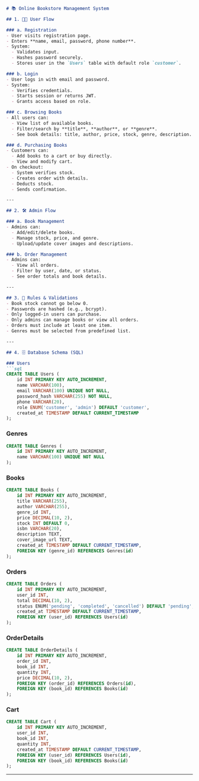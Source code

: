 ````markdown
# 📚 Online Bookstore Management System

## 1. 🧑‍💻 User Flow

### a. Registration
- User visits registration page.
- Enters **name, email, password, phone number**.
- System:
  - Validates input.
  - Hashes password securely.
  - Stores user in the `Users` table with default role `customer`.

### b. Login
- User logs in with email and password.
- System:
  - Verifies credentials.
  - Starts session or returns JWT.
  - Grants access based on role.

### c. Browsing Books
- All users can:
  - View list of available books.
  - Filter/search by **title**, **author**, or **genre**.
  - See book details: title, author, price, stock, genre, description.

### d. Purchasing Books
- Customers can:
  - Add books to a cart or buy directly.
  - View and modify cart.
- On checkout:
  - System verifies stock.
  - Creates order with details.
  - Deducts stock.
  - Sends confirmation.

---

## 2. 🛠️ Admin Flow

### a. Book Management
- Admins can:
  - Add/edit/delete books.
  - Manage stock, price, and genre.
  - Upload/update cover images and descriptions.

### b. Order Management
- Admins can:
  - View all orders.
  - Filter by user, date, or status.
  - See order totals and book details.

---

## 3. 📏 Rules & Validations
- Book stock cannot go below 0.
- Passwords are hashed (e.g., bcrypt).
- Only logged-in users can purchase.
- Only admins can manage books or view all orders.
- Orders must include at least one item.
- Genres must be selected from predefined list.

---

## 4. 🗄️ Database Schema (SQL)

### Users
```sql
CREATE TABLE Users (
    id INT PRIMARY KEY AUTO_INCREMENT,
    name VARCHAR(100),
    email VARCHAR(100) UNIQUE NOT NULL,
    password_hash VARCHAR(255) NOT NULL,
    phone VARCHAR(20),
    role ENUM('customer', 'admin') DEFAULT 'customer',
    created_at TIMESTAMP DEFAULT CURRENT_TIMESTAMP
);
````

### Genres

```sql
CREATE TABLE Genres (
    id INT PRIMARY KEY AUTO_INCREMENT,
    name VARCHAR(100) UNIQUE NOT NULL
);
```

### Books

```sql
CREATE TABLE Books (
    id INT PRIMARY KEY AUTO_INCREMENT,
    title VARCHAR(255),
    author VARCHAR(255),
    genre_id INT,
    price DECIMAL(10, 2),
    stock INT DEFAULT 0,
    isbn VARCHAR(20),
    description TEXT,
    cover_image_url TEXT,
    created_at TIMESTAMP DEFAULT CURRENT_TIMESTAMP,
    FOREIGN KEY (genre_id) REFERENCES Genres(id)
);
```

### Orders

```sql
CREATE TABLE Orders (
    id INT PRIMARY KEY AUTO_INCREMENT,
    user_id INT,
    total DECIMAL(10, 2),
    status ENUM('pending', 'completed', 'cancelled') DEFAULT 'pending',
    created_at TIMESTAMP DEFAULT CURRENT_TIMESTAMP,
    FOREIGN KEY (user_id) REFERENCES Users(id)
);
```

### OrderDetails

```sql
CREATE TABLE OrderDetails (
    id INT PRIMARY KEY AUTO_INCREMENT,
    order_id INT,
    book_id INT,
    quantity INT,
    price DECIMAL(10, 2),
    FOREIGN KEY (order_id) REFERENCES Orders(id),
    FOREIGN KEY (book_id) REFERENCES Books(id)
);
```

### Cart

```sql
CREATE TABLE Cart (
    id INT PRIMARY KEY AUTO_INCREMENT,
    user_id INT,
    book_id INT,
    quantity INT,
    created_at TIMESTAMP DEFAULT CURRENT_TIMESTAMP,
    FOREIGN KEY (user_id) REFERENCES Users(id),
    FOREIGN KEY (book_id) REFERENCES Books(id)
);
```
---

